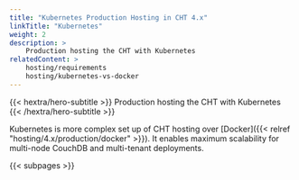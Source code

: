 ```yaml
---
title: "Kubernetes Production Hosting in CHT 4.x"
linkTitle: "Kubernetes"
weight: 2
description: >
    Production hosting the CHT with Kubernetes
relatedContent: >
    hosting/requirements
    hosting/kubernetes-vs-docker
---
```


{{< hextra/hero-subtitle >}}
  Production hosting the CHT with Kubernetes
{{< /hextra/hero-subtitle >}}

Kubernetes is more complex set up of CHT hosting over [Docker]({{< relref "hosting/4.x/production/docker" >}}). It enables maximum scalability for multi-node CouchDB and multi-tenant deployments.

{{< subpages >}}

